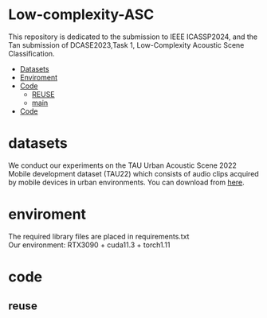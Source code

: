 # Low-complexity-ASC
This repository is dedicated to the submission to IEEE ICASSP2024, and the Tan submission of DCASE2023,Task 1, Low-Complexity Acoustic Scene Classification.
- [Datasets](#datasets)
- [Enviroment](#environment)
- [Code](#code)
	- [REUSE](#reuse)
	- [main](#main)
- [Code](#code)
# datasets
We conduct our experiments on the TAU Urban Acoustic Scene 2022 Mobile development dataset (TAU22) which consists of audio clips acquired by mobile devices in urban environments. You can download from [here](https://doi.org/10.5281/zenodo.6337421).
# enviroment
The required library files are placed in requirements.txt  
Our environment: RTX3090 + cuda11.3 + torch1.11
# code
## reuse
